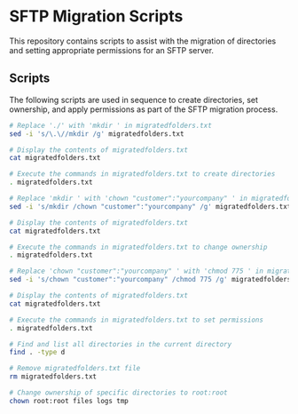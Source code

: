 # SFTP Migration Scripts

This repository contains scripts to assist with the migration of directories and setting appropriate permissions for an SFTP server.

## Scripts

The following scripts are used in sequence to create directories, set ownership, and apply permissions as part of the SFTP migration process.

```bash
# Replace './' with 'mkdir ' in migratedfolders.txt
sed -i 's/\.\//mkdir /g' migratedfolders.txt

# Display the contents of migratedfolders.txt
cat migratedfolders.txt 

# Execute the commands in migratedfolders.txt to create directories
. migratedfolders.txt

# Replace 'mkdir ' with 'chown "customer":"yourcompany" ' in migratedfolders.txt
sed -i 's/mkdir /chown "customer":"yourcompany" /g' migratedfolders.txt

# Display the contents of migratedfolders.txt
cat migratedfolders.txt 

# Execute the commands in migratedfolders.txt to change ownership
. migratedfolders.txt

# Replace 'chown "customer":"yourcompany" ' with 'chmod 775 ' in migratedfolders.txt
sed -i 's/chown "customer":"yourcompany" /chmod 775 /g' migratedfolders.txt

# Display the contents of migratedfolders.txt
cat migratedfolders.txt 

# Execute the commands in migratedfolders.txt to set permissions
. migratedfolders.txt

# Find and list all directories in the current directory
find . -type d 

# Remove migratedfolders.txt file
rm migratedfolders.txt 

# Change ownership of specific directories to root:root
chown root:root files logs tmp

